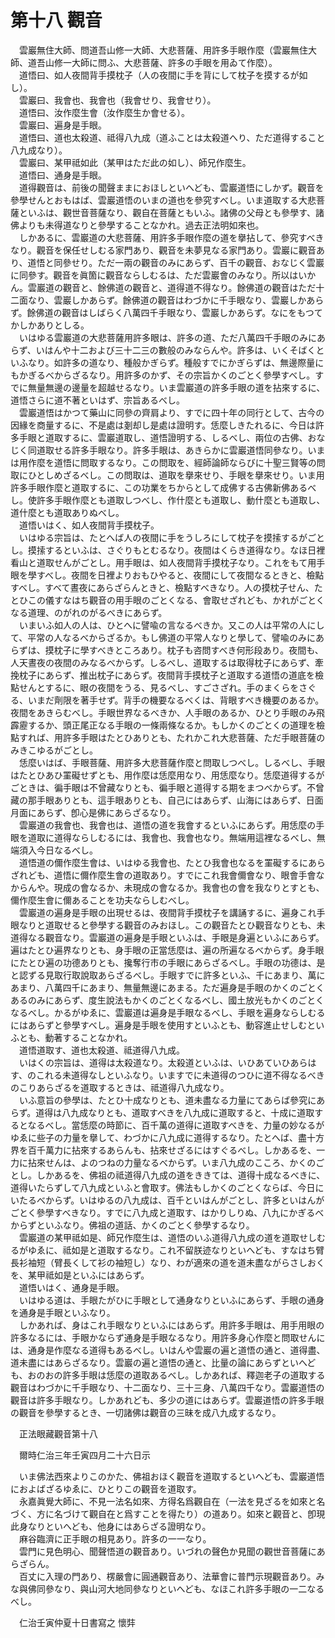 # 第十八 觀音
　雲巖無住大師、問道吾山修一大師、大悲菩薩、用許多手眼作麼（雲巖無住大師、道吾山修一大師に問ふ、大悲菩薩、許多の手眼を用ゐて作麼）。  
　道悟曰、如人夜間背手摸枕子（人の夜間に手を背にして枕子を摸するが如し）。  
　雲巖曰、我會也、我會也（我會せり、我會せり）。  
　道悟曰、汝作麼生會（汝作麼生か會せる）。  
　雲巖曰、遍身是手眼。  
　道悟曰、道也太殺道、祗得八九成（道ふことは太殺道へり、ただ道得すること八九成なり）。  
　雲巖曰、某甲祗如此（某甲はただ此の如し）、師兄作麼生。  
　道悟曰、通身是手眼。  
　道得觀音は、前後の聞聲ままにおほしといへども、雲巖道悟にしかず。觀音を參學せんとおもはば、雲巖道悟のいまの道也を參究すべし。いま道取する大悲菩薩といふは、觀世音菩薩なり、觀自在菩薩ともいふ。諸佛の父母とも參學す、諸佛よりも未得道なりと參學することなかれ。過去正法明如來也。  
　しかあるに、雲巖道の大悲菩薩、用許多手眼作麼の道を擧拈して、參究すべきなり。觀音を保任せしむる家門あり、觀音を未夢見なる家門あり。雲巖に觀音あり、道悟と同參せり。ただ一兩の觀音のみにあらず、百千の觀音、おなじく雲巖に同參す。觀音を眞箇に觀音ならしむるは、ただ雲巖會のみなり。所以はいかん。雲巖道の觀音と、餘佛道の觀音と、道得道不得なり。餘佛道の觀音はただ十二面なり、雲巖しかあらず。餘佛道の觀音はわづかに千手眼なり、雲巖しかあらず。餘佛道の觀音はしばらく八萬四千手眼なり、雲巖しかあらず。なにをもつてかしかありとしる。  
　いはゆる雲巖道の大悲菩薩用許多眼は、許多の道、ただ八萬四千手眼のみにあらず、いはんや十二および三十二三の數般のみならんや。許多は、いくそばくといふなり。如許多の道なり、種般かぎらず。種般すでにかぎらずは、無邊際量にもかぎるべからざるなり。用許多のかず、その宗旨かくのごとく參學すべし。すでに無量無邊の邊量を超越せるなり。いま雲巖道の許多手眼の道を拈來するに、道悟さらに道不著といはず、宗旨あるべし。  
　雲巖道悟はかつて藥山に同參の齊肩より、すでに四十年の同行として、古今の因緣を商量するに、不是處は剗却し是處は證明す。恁麼しきたれるに、今日は許多手眼と道取するに、雲巖道取し、道悟證明する、しるべし、兩位の古佛、おなじく同道取せる許多手眼なり。許多手眼は、あきらかに雲巖道悟同參なり。いまは用作麼を道悟に問取するなり。この問取を、經師論師ならびに十聖三賢等の問取にひとしめざるべし。この問取は、道取を擧來せり、手眼を擧來せり。いま用許多手眼作麼と道取するに、この功業をちからとして成佛する古佛新佛あるべし。使許多手眼作麼とも道取しつべし、作什麼とも道取し、動什麼とも道取し、道什麼とも道取ありぬべし。  
　道悟いはく、如人夜間背手摸枕子。  
　いはゆる宗旨は、たとへば人の夜間に手をうしろにして枕子を摸𢱢するがごとし。摸𢱢するといふは、さぐりもとむるなり。夜間はくらき道得なり。なほ日裡看山と道取せんがごとし。用手眼は、如人夜間背手摸枕子なり。これをもて用手眼を學すべし。夜間を日裡よりおもひやると、夜間にして夜間なるときと、檢點すべし。すべて晝夜にあらざらんときと、檢點すべきなり。人の摸枕子せん、たとひこの儀すなはち觀音の用手眼のごとくなる、會取せざれども、かれがごとくなる道理、のがれのがるべきにあらず。  
　いまいふ如人の人は、ひとへに譬喩の言なるべきか。又この人は平常の人にして、平常の人なるべからざるか。もし佛道の平常人なりと學して、譬喩のみにあらずは、摸枕子に學すべきところあり。枕子も咨問すべき何形段あり。夜間も、人天晝夜の夜間のみなるべからず。しるべし、道取するは取得枕子にあらず、牽挽枕子にあらず、推出枕子にあらず。夜間背手摸枕子と道取する道悟の道底を檢點せんとするに、眼の夜間をうる、見るべし、すごさざれ。手のまくらをさぐる、いまだ劑限を著手せず。背手の機要なるべくは、背眼すべき機要のあるか。夜間をあきらむべし。手眼世界なるべきか、人手眼のあるか、ひとり手眼のみ飛霹靂するか、頭正尾正なる手眼の一條兩條なるか。もしかくのごとくの道理を檢點すれば、用許多手眼はたとひありとも、たれかこれ大悲菩薩、ただ手眼菩薩のみきこゆるがごとし。  
　恁麼いはば、手眼菩薩、用許多大悲菩薩作麼と問取しつべし。しるべし、手眼はたとひあひ罣礙せずとも、用作麼は恁麼用なり、用恁麼なり。恁麼道得するがごときは、徧手眼は不曾藏なりとも、徧手眼と道得する期をまつべからず。不曾藏の那手眼ありとも、這手眼ありとも、自己にはあらず、山海にはあらず、日面月面にあらず、卽心是佛にあらざるなり。  
　雲巖道の我會也、我會也は、道悟の道を我會するといふにあらず。用恁麼の手眼を道取に道得ならしむるには、我會也、我會也なり。無端用這裡なるべし、無端須入今日なるべし。  
　道悟道の儞作麼生會は、いはゆる我會也、たとひ我會也なるを罣礙するにあらざれども、道悟に儞作麼生會の道取あり。すでにこれ我會儞會なり、眼會手會なからんや。現成の會なるか、未現成の會なるか。我會也の會を我なりとすとも、儞作麼生會に儞あることを功夫ならしむべし。  
　雲巖道の遍身是手眼の出現せるは、夜間背手摸枕子を講誦するに、遍身これ手眼なりと道取せると參學する觀音のみおほし。この觀音たとひ觀音なりとも、未道得なる觀音なり。雲巖道の遍身是手眼といふは、手眼是身遍といふにあらず。遍はたとひ遍界なりとも、身手眼の正當恁麼は、遍の所遍なるべからず。身手眼にたとひ遍の功德ありとも、攙奪行市の手眼にあらざるべし。手眼の功德は、是と認ずる見取行取說取あらざるべし。手眼すでに許多といふ、千にあまり、萬にあまり、八萬四千にあまり、無量無邊にあまる。ただ遍身是手眼のかくのごとくあるのみにあらず、度生說法もかくのごとくなるべし、國土放光もかくのごとくなるべし。かるがゆゑに、雲巖道は遍身是手眼なるべし、手眼を遍身ならしむるにはあらずと參學すべし。遍身是手眼を使用すといふとも、動容進止せしむといふとも、動著することなかれ。  
　道悟道取す、道也太殺道、祗道得八九成。  
　いはくの宗旨は、道得は太殺道なり。太殺道といふは、いひあていひあらはす、のこれる未道得なしといふなり。いますでに未道得のつひに道不得なるべきのこりあらざるを道取するときは、祗道得八九成なり。  
　いふ意旨の參學は、たとひ十成なりとも、道未盡なる力量にてあらば參究にあらず。道得は八九成なりとも、道取すべきを八九成に道取すると、十成に道取するとなるべし。當恁麼の時節に、百千萬の道得に道取すべきを、力量の妙なるがゆゑに些子の力量を擧して、わづかに八九成に道得するなり。たとへば、盡十方界を百千萬力に拈來するあらんも、拈來せざるにはすぐるべし。しかあるを、一力に拈來せんは、よのつねの力量なるべからず。いま八九成のこころ、かくのごとし。しかあるを、佛祖の祗道得八九成の道をききては、道得十成なるべきに、道得いたらずして八九成といふと會取す。佛法もしかくのごとくならば、今日にいたるべからず。いはゆるの八九成は、百千といはんがごとし、許多といはんがごとく參學すべきなり。すでに八九成と道取す、はかりしりぬ、八九にかぎるべからずといふなり。佛祖の道話、かくのごとく參學するなり。  
　雲巖道の某甲祗如是、師兄作麼生は、道悟のいふ道得八九成の道を道取せしむるがゆゑに、祗如是と道取するなり。これ不留朕迹なりといへども、すなはち臂長衫袖短（臂長くして衫の袖短し）なり、わが適來の道を道未盡ながらさしおくを、某甲祗如是といふにはあらず。  
　道悟いはく、通身是手眼。  
　いはゆる道は、手眼たがひに手眼として通身なりといふにあらず、手眼の通身を通身是手眼といふなり。  
　しかあれば、身はこれ手眼なりといふにはあらず。用許多手眼は、用手用眼の許多なるには、手眼かならず通身是手眼なるなり。用許多身心作麼と問取せんには、通身是作麼なる道得もあるべし。いはんや雲巖の遍と道悟の通と、道得盡、道未盡にはあらざるなり。雲巖の遍と道悟の通と、比量の論にあらずといへども、おのおの許多手眼は恁麼の道取あるべし。しかあれば、釋迦老子の道取する觀音はわづかに千手眼なり、十二面なり、三十三身、八萬四千なり。雲巖道悟の觀音は許多手眼なり。しかあれども、多少の道にはあらず。雲巖道悟の許多手眼の觀音を參學するとき、一切諸佛は觀音の三昧を成八九成するなり。  
  
　正法眼藏觀音第十八  
  
　爾時仁治三年壬寅四月二十六日示  
  
　いま佛法西來よりこのかた、佛祖おほく觀音を道取するといへども、雲巖道悟におよばざるゆゑに、ひとりこの觀音を道取す。  
　永嘉眞覺大師に、不見一法名如來、方得名爲觀自在（一法を見ざるを如來と名づく、方に名づけて觀自在と爲すことを得たり）の道あり。如來と觀音と、卽現此身なりといへども、他身にはあらざる證明なり。  
　麻谷臨濟に正手眼の相見あり。許多の一一なり。  
　雲門に見色明心、聞聲悟道の觀音あり。いづれの聲色か見聞の觀世音菩薩にあらざらん。  
　百丈に入理の門あり、楞嚴會に圓通觀音あり、法華會に普門示現觀音あり。みな與佛同參なり、與山河大地同參なりといへども、なほこれ許多手眼の一二なるべし。  
  
　仁治壬寅仲夏十日書寫之 懷弉